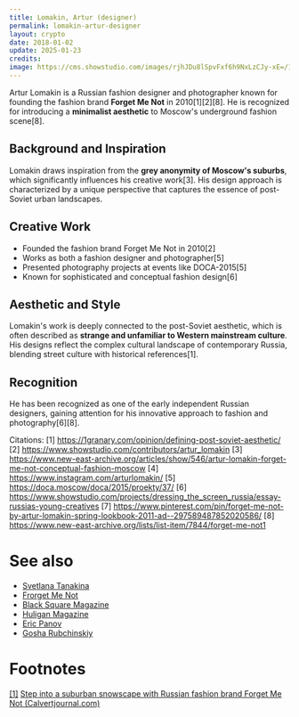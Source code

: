 ```yaml
---
title: Lomakin, Artur (designer)
permalink: lomakin-artur-designer
layout: crypto
date: 2018-01-02
update: 2025-01-23
credits:
image: https://cms.showstudio.com/images/rjhJDu8lSpvFxf6h9NxLzCJy-xE=/130214/width-1280/contributors_1925.jpg
---
```


Artur Lomakin is a Russian fashion designer and photographer known for founding the fashion brand **Forget Me Not** in 2010[1][2][8]. He is recognized for introducing a **minimalist aesthetic** to Moscow's underground fashion scene[8].

## Background and Inspiration

Lomakin draws inspiration from the **grey anonymity of Moscow's suburbs**, which significantly influences his creative work[3]. His design approach is characterized by a unique perspective that captures the essence of post-Soviet urban landscapes.

## Creative Work

- Founded the fashion brand Forget Me Not in 2010[2]
- Works as both a fashion designer and photographer[5]
- Presented photography projects at events like DOCA-2015[5]
- Known for sophisticated and conceptual fashion design[6]

## Aesthetic and Style

Lomakin's work is deeply connected to the post-Soviet aesthetic, which is often described as **strange and unfamiliar to Western mainstream culture**. His designs reflect the complex cultural landscape of contemporary Russia, blending street culture with historical references[1].

## Recognition

He has been recognized as one of the early independent Russian designers, gaining attention for his innovative approach to fashion and photography[6][8].

Citations:
[1] https://1granary.com/opinion/defining-post-soviet-aesthetic/
[2] https://www.showstudio.com/contributors/artur_lomakin
[3] https://www.new-east-archive.org/articles/show/546/artur-lomakin-forget-me-not-conceptual-fashion-moscow
[4] https://www.instagram.com/arturlomakin/
[5] https://doca.moscow/doca/2015/proekty/37/
[6] https://www.showstudio.com/projects/dressing_the_screen_russia/essay-russias-young-creatives
[7] https://www.pinterest.com/pin/forget-me-not-by-artur-lomakin-spring-lookbook-2011-ad--297589487852020586/
[8] https://www.new-east-archive.org/lists/list-item/7844/forget-me-not1

# See also

+ [Svetlana Tanakina](index)
+ [Frorget Me Not](index)
+ [Black Square Magazine](index)
+ [Huligan Magazine](index)
+ [Eric Panov](index)
+ [Gosha Rubchinskiy](index)

# Footnotes

[[1]](#a1) <span id="f1"></span> [Step into a suburban snowscape with Russian fashion brand Forget Me Not (Calvertjournal.com)](https://www.calvertjournal.com/news/show/7464/step-into-a-suburban-snowscape-with-russian-fashion-brand-forget-me-not)
